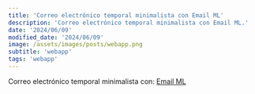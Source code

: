 ```yaml
---
title: 'Correo electrónico temporal minimalista con Email ML'
description: 'Correo electrónico temporal minimalista con Email ML.'
date: '2024/06/09'
modified_date: '2024/06/09'
image: /assets/images/posts/webapp.png
subtitle: 'webapp'
tags: 'webapp'
---
```


Correo electrónico temporal minimalista con: [Email ML](https://email.ml/)
